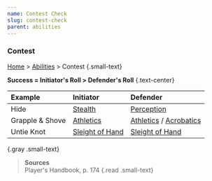 ```yaml
---
name: Contest Check
slug: contest-check
parent: abilities
---
```

### Contest
[Home](home) > [Abilities](abilities) > Contest {.small-text}

**Success = Initiator's Roll > Defender's Roll** {.text-center}

| Example    | Initiator               | Defender |
|:-----------|:-----------------------|:---------|
| Hide            | [Stealth](stealth)     | [Perception](perception)                          |
| Grapple & Shove | [Athletics](athletics) | [Athletics](athletics) / [Acrobatics](acrobatics) |
| Untie Knot      | [Sleight of Hand](sleight-of-hand) | [Sleight of Hand](sleight-of-hand)    |
{.gray .small-text}

> **Sources** <br/>
> Player's Handbook, p. 174
{.read .small-text}

